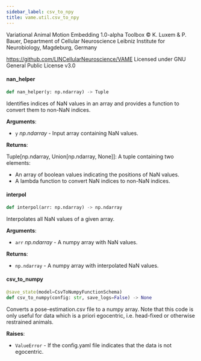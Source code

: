 ```yaml
---
sidebar_label: csv_to_npy
title: vame.util.csv_to_npy
---
```


Variational Animal Motion Embedding 1.0-alpha Toolbox
© K. Luxem &amp; P. Bauer, Department of Cellular Neuroscience
Leibniz Institute for Neurobiology, Magdeburg, Germany

https://github.com/LINCellularNeuroscience/VAME
Licensed under GNU General Public License v3.0

#### nan\_helper

```python
def nan_helper(y: np.ndarray) -> Tuple
```

Identifies indices of NaN values in an array and provides a function to convert them to non-NaN indices.

**Arguments**:

- `y` _np.ndarray_ - Input array containing NaN values.
  

**Returns**:

  Tuple[np.ndarray, Union[np.ndarray, None]]: A tuple containing two elements:
  - An array of boolean values indicating the positions of NaN values.
  - A lambda function to convert NaN indices to non-NaN indices.

#### interpol

```python
def interpol(arr: np.ndarray) -> np.ndarray
```

Interpolates all NaN values of a given array.

**Arguments**:

- `arr` _np.ndarray_ - A numpy array with NaN values.
  

**Returns**:

- `np.ndarray` - A numpy array with interpolated NaN values.

#### csv\_to\_numpy

```python
@save_state(model=CsvToNumpyFunctionSchema)
def csv_to_numpy(config: str, save_logs=False) -> None
```

Converts a pose-estimation.csv file to a numpy array. Note that this code is only useful for data which is a priori egocentric, i.e. head-fixed
or otherwise restrained animals.

**Raises**:

- `ValueError` - If the config.yaml file indicates that the data is not egocentric.

